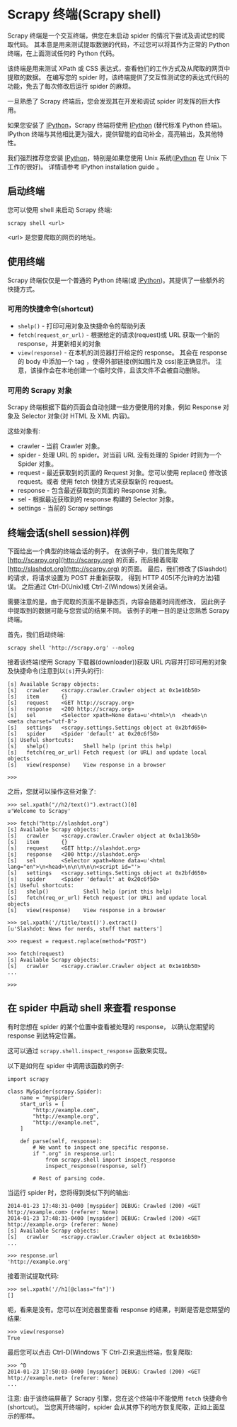 # Scrapy 终端(Scrapy shell)

Scrapy 终端是一个交互终端，供您在未启动 spider 的情况下尝试及调试您的爬取代码。 其本意是用来测试提取数据的代码，不过您可以将其作为正常的 Python 终端，在上面测试任何的 Python 代码。

该终端是用来测试 XPath 或 CSS 表达式，查看他们的工作方式及从爬取的网页中提取的数据。 在编写您的 spider 时，该终端提供了交互性测试您的表达式代码的功能，免去了每次修改后运行 spider 的麻烦。

一旦熟悉了 Scrapy 终端后，您会发现其在开发和调试 spider 时发挥的巨大作用。

如果您安装了 [IPython](http://ipython.org/)，Scrapy 终端将使用 [IPython](http://ipython.org/) (替代标准 Python 终端)。 IPython 终端与其他相比更为强大，提供智能的自动补全，高亮输出，及其他特性。

我们强烈推荐您安装 [IPython](http://ipython.org/)，特别是如果您使用 Unix 系统([IPython](http://ipython.org/) 在 Unix 下工作的很好)。 详情请参考 IPython installation guide 。

## 启动终端

您可以使用 shell 来启动 Scrapy 终端:

```
scrapy shell <url>
```

<url\> 是您要爬取的网页的地址。

## 使用终端

Scrapy 终端仅仅是一个普通的 Python 终端(或 [IPython](http://ipython.org/))。其提供了一些额外的快捷方式。

### 可用的快捷命令(shortcut)

- `shelp()` - 打印可用对象及快捷命令的帮助列表
- `fetch(request_or_url)` - 根据给定的请求(request)或 URL 获取一个新的 response，并更新相关的对象
- `view(response)` - 在本机的浏览器打开给定的 response。 其会在 response 的 body 中添加一个 <base> tag ，使得外部链接(例如图片及 css)能正确显示。 注意，该操作会在本地创建一个临时文件，且该文件不会被自动删除。

### 可用的 Scrapy 对象

Scrapy 终端根据下载的页面会自动创建一些方便使用的对象，例如 Response 对象及 Selector 对象(对 HTML 及 XML 内容)。

这些对象有:

- crawler - 当前 Crawler 对象。
- spider - 处理 URL 的 spider。对当前 URL 没有处理的 Spider 时则为一个 Spider 对象。
- request - 最近获取到的页面的 Request 对象。您可以使用 replace() 修改该 request。或者 使用 fetch 快捷方式来获取新的 request。
- response - 包含最近获取到的页面的 Response 对象。
- sel - 根据最近获取到的 response 构建的 Selector 对象。
- settings - 当前的 Scrapy settings

## 终端会话(shell session)样例

下面给出一个典型的终端会话的例子。 在该例子中，我们首先爬取了 [http://scarpy.org](http://scarpy.org) 的页面，而后接着爬取 [http://slashdot.org](http://scarpy.org) 的页面。 最后，我们修改了(Slashdot)的请求，将请求设置为 POST 并重新获取， 得到 HTTP 405(不允许的方法)错误。 之后通过 Ctrl-D(Unix)或 Ctrl-Z(Windows)关闭会话。

需要注意的是，由于爬取的页面不是静态页，内容会随着时间而修改， 因此例子中提取到的数据可能与您尝试的结果不同。 该例子的唯一目的是让您熟悉 Scrapy 终端。

首先，我们启动终端:

```
scrapy shell 'http://scrapy.org' --nolog
```

接着该终端(使用 Scrapy 下载器(downloader))获取 URL 内容并打印可用的对象及快捷命令(注意到以`[s]`开头的行):

```
[s] Available Scrapy objects:
[s]   crawler    <scrapy.crawler.Crawler object at 0x1e16b50>
[s]   item       {}
[s]   request    <GET http://scrapy.org>
[s]   response   <200 http://scrapy.org>
[s]   sel        <Selector xpath=None data=u'<html>\n  <head>\n    <meta charset="utf-8'>
[s]   settings   <scrapy.settings.Settings object at 0x2bfd650>
[s]   spider     <Spider 'default' at 0x20c6f50>
[s] Useful shortcuts:
[s]   shelp()           Shell help (print this help)
[s]   fetch(req_or_url) Fetch request (or URL) and update local objects
[s]   view(response)    View response in a browser

>>>
```

之后，您就可以操作这些对象了:

```
>>> sel.xpath("//h2/text()").extract()[0]
u'Welcome to Scrapy'

>>> fetch("http://slashdot.org")
[s] Available Scrapy objects:
[s]   crawler    <scrapy.crawler.Crawler object at 0x1a13b50>
[s]   item       {}
[s]   request    <GET http://slashdot.org>
[s]   response   <200 http://slashdot.org>
[s]   sel        <Selector xpath=None data=u'<html lang="en">\n<head>\n\n\n\n\n<script id="'>
[s]   settings   <scrapy.settings.Settings object at 0x2bfd650>
[s]   spider     <Spider 'default' at 0x20c6f50>
[s] Useful shortcuts:
[s]   shelp()           Shell help (print this help)
[s]   fetch(req_or_url) Fetch request (or URL) and update local objects
[s]   view(response)    View response in a browser

>>> sel.xpath('//title/text()').extract()
[u'Slashdot: News for nerds, stuff that matters']

>>> request = request.replace(method="POST")

>>> fetch(request)
[s] Available Scrapy objects:
[s]   crawler    <scrapy.crawler.Crawler object at 0x1e16b50>
...

>>>
```

## 在 spider 中启动 shell 来查看 response

有时您想在 spider 的某个位置中查看被处理的 response， 以确认您期望的 response 到达特定位置。

这可以通过 `scrapy.shell.inspect_response` 函数来实现。

以下是如何在 spider 中调用该函数的例子:

```
import scrapy

class MySpider(scrapy.Spider):
    name = "myspider"
    start_urls = [
        "http://example.com",
        "http://example.org",
        "http://example.net",
    ]

    def parse(self, response):
        # We want to inspect one specific response.
        if ".org" in response.url:
            from scrapy.shell import inspect_response
            inspect_response(response, self)

        # Rest of parsing code.
```

当运行 spider 时，您将得到类似下列的输出:

```
2014-01-23 17:48:31-0400 [myspider] DEBUG: Crawled (200) <GET http://example.com> (referer: None)
2014-01-23 17:48:31-0400 [myspider] DEBUG: Crawled (200) <GET http://example.org> (referer: None)
[s] Available Scrapy objects:
[s]   crawler    <scrapy.crawler.Crawler object at 0x1e16b50>
...

>>> response.url
'http://example.org'
```

接着测试提取代码:

```
>>> sel.xpath('//h1[@class="fn"]')
[]
```

呃，看来是没有。您可以在浏览器里查看 response 的结果，判断是否是您期望的结果:

```
>>> view(response)
True
```

最后您可以点击 Ctrl-D(Windows 下 Ctrl-Z)来退出终端，恢复爬取:

```
>>> ^D
2014-01-23 17:50:03-0400 [myspider] DEBUG: Crawled (200) <GET http://example.net> (referer: None)
...
```

注意: 由于该终端屏蔽了 Scrapy 引擎，您在这个终端中不能使用 `fetch` 快捷命令(shortcut)。 当您离开终端时，spider 会从其停下的地方恢复爬取，正如上面显示的那样。
